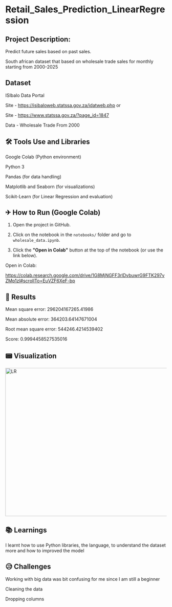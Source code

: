 # Retail_Sales_Prediction_LinearRegression

## Project Description:
  
Predict future sales based on past sales.

South african dataset that based on wholesale trade sales for monthly starting from 2000-2025

## Dataset
  
 ISIbalo Data Portal

 
 Site - https://isibaloweb.statssa.gov.za/idatweb.php or

 
 Site - https://www.statssa.gov.za/?page_id=1847

 
 Data - Wholesale Trade From 2000

## 🛠 Tools Use and Libraries

Google Colab (Python environment)

Python 3

Pandas (for data handling)

Matplotlib and Seaborn (for visualizations)

Scikit-Learn (for Linear Regression and evaluation)

## ✈ How to Run (Google Colab)


1. Open the project in GitHub.
   
2. Click on the notebook in the `notebooks/` folder and go to `wholesale_data.ipynb`.
   
3. Click the **"Open in Colab"** button at the top of the notebook (or use the link below).

Open in Colab:


https://colab.research.google.com/drive/1G8MjNGFF3rlDvbuwrG9FTK297vZMp1zl#scrollTo=EuVZF6XeF-bp

  
## 🔎 Results


Mean square error: 296204167265.41986


Mean absolute error: 364203.64147671004


Root mean square error: 544246.4214539402


Score: 0.9994458527535016

## 📟 Visualization


<img width="560" height="463" alt="LR" src="https://github.com/user-attachments/assets/5bc160b8-6e77-4856-b2cb-b8ac3d044fbc" />


## 📚 Learnings


I learnt how to use Python libraries, the language, to understand the dataset more and how to improved the model

## 😥 Challenges


Working with big data was bit confusing for me since I am still a beginner

Cleaning the data

Dropping columns
